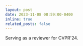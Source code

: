```yaml
---
layout: post
date: 2023-11-08 08:59:00-0400
inline: true
related_posts: false
---
```


Serving as a reviewer for CVPR'24.

